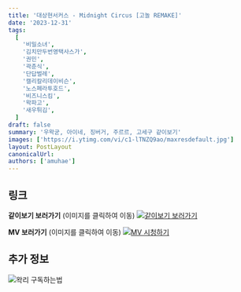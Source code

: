 ```yaml
---
title: '대상현서커스 - Midnight Circus [고놀 REMAKE]'
date: '2023-12-31'
tags:
  [
    '비밀소녀',
    '김치만두번영택사스가',
    '권민',
    '곽춘식',
    '단답벌레',
    '캘리칼리데이비슨',
    '노스페라투호드',
    '비즈니스킴',
    '왁파고',
    '새우튀김',
  ]
draft: false
summary: '우왁굳, 아이네, 징버거, 주르르, 고세구 같이보기'
images: ['https://i.ytimg.com/vi/c1-lTNZQ9ao/maxresdefault.jpg']
layout: PostLayout
canonicalUrl:
authors: ['amuhae']
---
```


## 링크

**같이보기 보러가기** (이미지를 클릭하여 이동)
[![같이보기 보러가기](../static/images/logo.png)](https://cafe.naver.com/steamindiegame/14273310)

**MV 보러가기** (이미지를 클릭하여 이동)
[![MV 시청하기](https://i.ytimg.com/vi/c1-lTNZQ9ao/maxresdefault.jpg)](https://youtu.be/c1-lTNZQ9ao?si=2xVZpj0EdQAbOdsG)

## 추가 정보

![왁리 구독하는법](../static/images/sub.gif)
